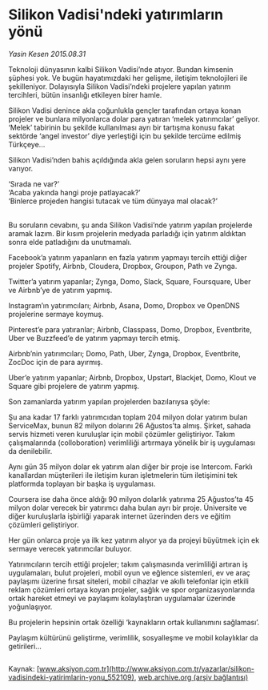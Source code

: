 # Silikon Vadisi'ndeki yatırımların yönü

*Yasin Kesen 2015.08.31*

<div class="pNewsDetailMainContent" itemprop="articleBody">
 <p>
  Teknoloji dünyasının kalbi Silikon Vadisi’nde atıyor. Bundan kimsenin şüphesi yok. Ve bugün hayatımızdaki her gelişme, iletişim teknolojileri ile şekilleniyor. Dolayısıyla Silikon Vadisi’ndeki projelere yapılan yatırım tercihleri, bütün insanlığı etkileyen birer hamle.
 </p>
 <p>
  Silikon Vadisi denince akla çoğunlukla gençler tarafından ortaya konan projeler ve bunlara milyonlarca dolar para yatıran ‘melek yatırımcılar’ geliyor. ‘Melek’ tabirinin bu şekilde kullanılması ayrı bir tartışma konusu fakat sektörde ‘angel investor’ diye yerleştiği için bu şekilde tercüme edilmiş Türkçeye...
 </p>
 <p>
  Silikon Vadisi’nden bahis açıldığında akla gelen soruların hepsi aynı yere varıyor.
 </p>
 <p>
  ‘Sırada ne var?’
  <br>
   ‘Acaba yakında hangi proje patlayacak?’
   <br>
    ‘Binlerce projeden hangisi tutacak ve tüm dünyaya mal olacak?’
   </br>
  </br>
 </p>
 <p>
  Bu soruların cevabını, şu anda Silikon Vadisi’nde yatırım yapılan projelerde aramak lazım. Bir kısım projelerin medyada parladığı için yatırım aldıktan sonra elde patladığını da unutmamalı.
 </p>
 <p>
  Facebook’a yatırım yapanların en fazla yatırım yapmayı tercih ettiği diğer projeler Spotify, Airbnb, Cloudera, Dropbox, Groupon, Path ve Zynga.
 </p>
 <p>
  Twitter’a yatırım yapanlar; Zynga, Domo, Slack, Square, Foursquare, Uber ve Airbnb’ye de yatırım yapmış.
 </p>
 <p>
  Instagram’ın yatırımcıları; Airbnb, Asana, Domo, Dropbox ve OpenDNS projelerine sermaye koymuş.
 </p>
 <p>
  Pinterest’e para yatıranlar; Airbnb, Classpass, Domo, Dropbox, Eventbrite, Uber ve Buzzfeed’e de yatırım yapmayı tercih etmiş.
 </p>
 <p>
  Airbnb’nin yatırımcıları; Domo, Path, Uber, Zynga, Dropbox, Eventbrite, ZocDoc için de para ayırmış.
 </p>
 <p>
  Uber’e yatırım yapanlar; Airbnb, Dropbox, Upstart, Blackjet, Domo, Klout ve Square gibi projelere de yatırım yapmış.
 </p>
 <p>
  Son zamanlarda yatırım yapılan projelerden bazılarıysa şöyle:
 </p>
 <p>
  Şu ana kadar 17 farklı yatırımcıdan toplam 204 milyon dolar yatırım bulan ServiceMax, bunun 82 milyon dolarını 26 Ağustos’ta almış. Şirket, sahada servis hizmeti veren kuruluşlar için mobil çözümler geliştiriyor. Takım çalışmalarında (colloboration) verimliliği artırmaya yönelik bir iş uygulaması da denilebilir.
 </p>
 <p>
  Aynı gün 35 milyon dolar ek yatırım alan diğer bir proje ise Intercom. Farklı kanallardan müşterileri ile iletişim kuran işletmelerin tüm iletişimini tek platformda toplayan bir başka iş uygulaması.
 </p>
 <p>
  Coursera ise daha önce aldığı 90 milyon dolarlık yatırıma 25 Ağustos’ta 45 milyon dolar verecek bir yatırımcı daha bulan ayrı bir proje. Üniversite ve diğer kuruluşlarla işbirliği yaparak internet üzerinden ders ve eğitim çözümleri geliştiriyor.
 </p>
 <p>
  Her gün onlarca proje ya ilk kez yatırım alıyor ya da projeyi büyütmek için ek sermaye verecek yatırımcılar buluyor.
 </p>
 <p>
  Yatırımcıların tercih ettiği projeler; takım çalışmasında verimliliği artıran iş uygulamaları, bulut projeleri, mobil oyun ve eğlence sistemleri, ev ve araç paylaşımı üzerine fırsat siteleri, mobil cihazlar ve akıllı telefonlar için etkili reklam çözümleri ortaya koyan projeler, sağlık ve spor organizasyonlarında ortak hareket etmeyi ve paylaşımı kolaylaştıran uygulamalar üzerinde yoğunlaşıyor.
 </p>
 <p>
  Bu projelerin hepsinin ortak özelliği ‘kaynakların ortak kullanımını sağlaması’.
 </p>
 <p>
  Paylaşım kültürünü geliştirme, verimlilik, sosyalleşme ve mobil kolaylıklar da getirileri...
 </p>
 <p>
  <img alt="" src="http://web.archive.org/web/20150913163836im_/http://medya.aksiyon.com.tr//aksiyon/2015/08/31/571042.jpg "/>
 </p>
</div>


Kaynak: [www.aksiyon.com.tr](http://www.aksiyon.com.tr/yazarlar/silikon-vadisindeki-yatirimlarin-yonu_552109), [web.archive.org (arşiv bağlantısı)](http://web.archive.org/web/20150913163836/http://www.aksiyon.com.tr/yazarlar/silikon-vadisindeki-yatirimlarin-yonu_552109)
